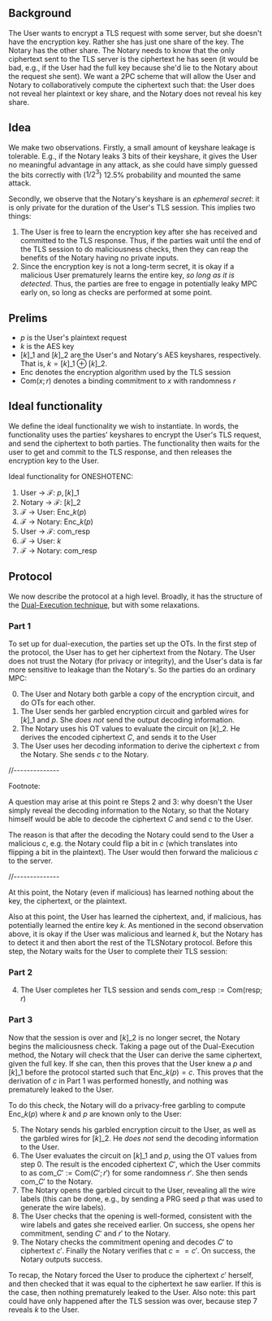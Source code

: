 ## Background

The User wants to encrypt a TLS request with some server, but she doesn't have the encryption key. Rather she has just one share of the key. The Notary has the other share. The Notary needs to know that the only ciphertext sent to the TLS server is the ciphertext he has seen (it would be bad, e.g., if the User had the full key because she'd lie to the Notary about the request she sent). We want a 2PC scheme that will allow the User and Notary to collaboratively compute the ciphertext such that: the User does not reveal her plaintext or key share, and the Notary does not reveal his key share.

## Idea

We make two observations. Firstly, a small amount of keyshare leakage is tolerable. E.g., if the Notary leaks 3 bits of their keyshare, it gives the User no meaningful advantage in any attack, as she could have simply guessed the bits correctly with ($1/2^3$) 12.5% probability and mounted the same attack.

Secondly, we observe that the Notary's keyshare is an _ephemeral secret_: it is only private for the duration of the User's TLS session. This implies two things:

1. The User is free to learn the encryption key after she has received and committed to the TLS response. Thus, if the parties wait until the end of the TLS session to do maliciousness checks, then they can reap the benefits of the Notary having no private inputs.
2. Since the encryption key is not a long-term secret, it is okay if a malicious User prematurely learns the entire key, _so long as it is detected_. Thus, the parties are free to engage in potentially leaky MPC early on, so long as checks are performed at some point.

## Prelims

* $p$ is the User's plaintext request
* $k$ is the AES key
* $[k]\_1$ and $[k]\_2$ are the User's and Notary's AES keyshares, respectively. That is, $k = [k]\_1 \oplus [k]\_2$.
* $\mathsf{Enc}$ denotes the encryption algorithm used by the TLS session
* $\mathsf{Com}(x; r)$ denotes a binding commitment to $x$ with randomness $r$

## Ideal functionality

We define the ideal functionality we wish to instantiate. In words, the functionality uses the parties' keyshares to encrypt the User's TLS request, and send the ciphertext to both parties. The functionality then waits for the user to get and commit to the TLS response, and then releases the encryption key to the User.

Ideal functionality for ONESHOTENC:

1. User → ℱ: $p, [k]\_1$
2. Notary → ℱ: $[k]\_2$
3. ℱ → User: $\mathsf{Enc}\_k(p)$
4. ℱ → Notary: $\mathsf{Enc}\_k(p)$
5. User → ℱ: $\mathsf{com}\_\mathsf{resp}$
6. ℱ → User: $k$
7. ℱ → Notary: $\mathsf{com}\_\mathsf{resp}$

## Protocol

We now describe the protocol at a high level. Broadly, it has the structure of the [Dual-Execution technique](https://www.cs.virginia.edu/~evans/pubs/oakland2012/quidproquotocols.pdf), but with some relaxations.

### Part 1

To set up for dual-execution, the parties set up the OTs. In the first step of the protocol, the User has to get her ciphertext from the Notary. The User does not trust the Notary (for privacy or integrity), and the User's data is far more sensitive to leakage than the Notary's. So the parties do an ordinary MPC:

0. The User and Notary both garble a copy of the encryption circuit, and do OTs for each other.
1. The User sends her garbled encryption circuit and garbled wires for $[k]\_1$ and $p$. She _does not_ send the output decoding information.
2. The Notary uses his OT values to evaluate the circuit on $[k]\_2$. He derives the encoded ciphertext $C$, and sends it to the User
3. The User uses her decoding information to derive the ciphertext $c$ from the Notary. She sends $c$ to the Notary.

//--------------

Footnote:

A question may arise at this point re Steps 2 and 3: why doesn't the User simply reveal the decoding information to the Notary, so that the Notary himself would be able to decode the ciphertext $C$ and send $c$ to the User. 

The reason is that after the decoding the Notary could send to the User a malicious $c$, e.g. the Notary could flip a bit in $c$ (which translates into flipping a bit in the plaintext). The User would then forward the malicious $c$ to the server. 

//--------------

At this point, the Notary (even if malicious) has learned nothing about the key, the ciphertext, or the plaintext.

Also at this point, the User has learned the ciphertext, and, if malicious, has potentially learned the entire key $k$. As mentioned in the second observation above, it is okay if the User was malicious and learned $k$, but the Notary has to detect it and then abort the rest of the TLSNotary protocol. Before this step, the Notary waits for the User to complete their TLS session:

### Part 2

4. The User completes her TLS session and sends $\mathsf{com}\_\mathsf{resp} := \mathsf{Com}(\mathsf{resp}; r)$

### Part 3

Now that the session is over and $[k]\_2$ is no longer secret, the Notary begins the maliciousness check. Taking a page out of the Dual-Execution method, the Notary will check that the User can derive the same ciphertext, given the full key. If she can, then this proves that the User knew a $p$ and $[k]\_1$ before the protocol started such that  $\mathsf{Enc}\_k(p) = c$. This proves that the derivation of $c$ in Part 1 was performed honestly, and nothing was prematurely leaked to the User.

To do this check, the Notary will do a privacy-free garbling to compute $\mathsf{Enc}\_k(p)$ where $k$ and $p$ are known only to the User:

5. The Notary sends his garbled encryption circuit to the User, as well as the garbled wires for $[k]\_2$. He _does not_ send the decoding information to the User.
6. The User evaluates the circuit on $[k]\_1$ and $p$, using the OT values from step 0. The result is the encoded ciphertext $C'$, which the User commits to as $\mathsf{com}\_{C'} := \mathsf{Com}(C'; r')$ for some randomness $r'$. She then sends $\mathsf{com}\_{C'}$ to the Notary.
7. The Notary opens the garbled circuit to the User, revealing all the wire labels (this can be done, e.g., by sending a PRG seed ρ that was used to generate the wire labels).
8. The User checks that the opening is well-formed, consistent with the wire labels and gates she received earlier. On success, she opens her commitment, sending $C'$ and $r'$ to the Notary.
9. The Notary checks the commitment opening and decodes $C'$ to ciphertext $c'$. Finally the Notary verifies that $c == c'$. On success, the Notary outputs success.

To recap, the Notary forced the User to produce the ciphertext $c'$ herself, and then checked that it was equal to the ciphertext he saw earlier. If this is the case, then nothing prematurely leaked to the User. Also note: this part could have only happened after the TLS session was over, because step 7 reveals $k$ to the User.